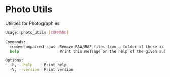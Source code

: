 # Photo Utils

Utilities for Photographies

```bash
Usage: photo_utils [COMMAND]

Commands:
  remove-unpaired-raws  Remove RAW/RAF files from a folder if there is no mirror JPG/JPEG
  help                  Print this message or the help of the given subcommand(s)

Options:
  -h, --help     Print help
  -V, --version  Print version
```
